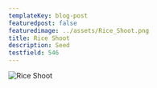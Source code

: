 ```yaml
---
templateKey: blog-post
featuredpost: false
featuredimage: ../assets/Rice_Shoot.png
title: Rice Shoot
description: Seed
testfield: 546
---
```

![Rice Shoot](../assets/Rice_Shoot.png)